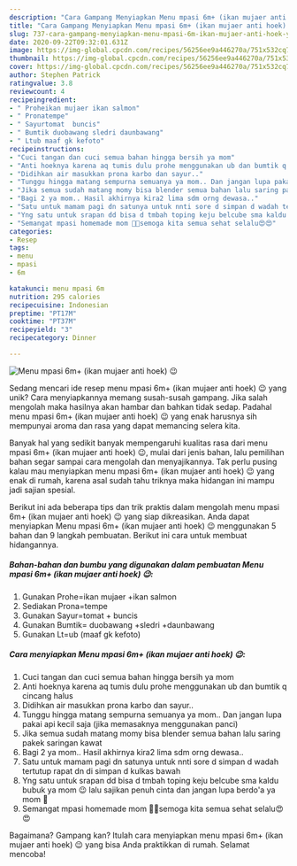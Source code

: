 ```yaml
---
description: "Cara Gampang Menyiapkan Menu mpasi 6m+ (ikan mujaer anti hoek) 😉 yang Menggugah Selera"
title: "Cara Gampang Menyiapkan Menu mpasi 6m+ (ikan mujaer anti hoek) 😉 yang Menggugah Selera"
slug: 737-cara-gampang-menyiapkan-menu-mpasi-6m-ikan-mujaer-anti-hoek-yang-menggugah-selera
date: 2020-09-22T09:32:01.631Z
image: https://img-global.cpcdn.com/recipes/56256ee9a446270a/751x532cq70/menu-mpasi-6m-ikan-mujaer-anti-hoek-😉-foto-resep-utama.jpg
thumbnail: https://img-global.cpcdn.com/recipes/56256ee9a446270a/751x532cq70/menu-mpasi-6m-ikan-mujaer-anti-hoek-😉-foto-resep-utama.jpg
cover: https://img-global.cpcdn.com/recipes/56256ee9a446270a/751x532cq70/menu-mpasi-6m-ikan-mujaer-anti-hoek-😉-foto-resep-utama.jpg
author: Stephen Patrick
ratingvalue: 3.8
reviewcount: 4
recipeingredient:
- " Proheikan mujaer ikan salmon"
- " Pronatempe"
- " Sayurtomat  buncis"
- " Bumtik duobawang sledri daunbawang"
- " Ltub maaf gk kefoto"
recipeinstructions:
- "Cuci tangan dan cuci semua bahan hingga bersih ya mom"
- "Anti hoeknya karena aq tumis dulu prohe menggunakan ub dan bumtik q cincang halus"
- "Didihkan air masukkan prona karbo dan sayur.."
- "Tunggu hingga matang sempurna semuanya ya mom.. Dan jangan lupa pakai api kecil saja (jika memasaknya menggunakan panci)"
- "Jika semua sudah matang momy bisa blender semua bahan lalu saring pakek saringan kawat"
- "Bagi 2 ya mom.. Hasil akhirnya kira2 lima sdm orng dewasa.."
- "Satu untuk mamam pagi dn satunya untuk nnti sore d simpan d wadah tertutup rapat dn di simpan d kulkas bawah"
- "Yng satu untuk srapan dd bisa d tmbah toping keju belcube sma kaldu bubuk ya mom 😉 lalu sajikan penuh cinta dan jangan lupa berdo&#39;a ya mom 🥰"
- "Semangat mpasi homemade mom 🥰😍semoga kita semua sehat selalu😍😍"
categories:
- Resep
tags:
- menu
- mpasi
- 6m

katakunci: menu mpasi 6m 
nutrition: 295 calories
recipecuisine: Indonesian
preptime: "PT17M"
cooktime: "PT37M"
recipeyield: "3"
recipecategory: Dinner

---
```



![Menu mpasi 6m+ (ikan mujaer anti hoek) 😉](https://img-global.cpcdn.com/recipes/56256ee9a446270a/751x532cq70/menu-mpasi-6m-ikan-mujaer-anti-hoek-😉-foto-resep-utama.jpg)

Sedang mencari ide resep menu mpasi 6m+ (ikan mujaer anti hoek) 😉 yang unik? Cara menyiapkannya memang susah-susah gampang. Jika salah mengolah maka hasilnya akan hambar dan bahkan tidak sedap. Padahal menu mpasi 6m+ (ikan mujaer anti hoek) 😉 yang enak harusnya sih mempunyai aroma dan rasa yang dapat memancing selera kita.



Banyak hal yang sedikit banyak mempengaruhi kualitas rasa dari menu mpasi 6m+ (ikan mujaer anti hoek) 😉, mulai dari jenis bahan, lalu pemilihan bahan segar sampai cara mengolah dan menyajikannya. Tak perlu pusing kalau mau menyiapkan menu mpasi 6m+ (ikan mujaer anti hoek) 😉 yang enak di rumah, karena asal sudah tahu triknya maka hidangan ini mampu jadi sajian spesial.


Berikut ini ada beberapa tips dan trik praktis dalam mengolah menu mpasi 6m+ (ikan mujaer anti hoek) 😉 yang siap dikreasikan. Anda dapat menyiapkan Menu mpasi 6m+ (ikan mujaer anti hoek) 😉 menggunakan 5 bahan dan 9 langkah pembuatan. Berikut ini cara untuk membuat hidangannya.

<!--inarticleads1-->

##### Bahan-bahan dan bumbu yang digunakan dalam pembuatan Menu mpasi 6m+ (ikan mujaer anti hoek) 😉:

1. Gunakan  Prohe=ikan mujaer +ikan salmon
1. Sediakan  Prona=tempe
1. Gunakan  Sayur=tomat + buncis
1. Gunakan  Bumtik= duobawang +sledri +daunbawang
1. Gunakan  Lt=ub (maaf gk kefoto)




<!--inarticleads2-->

##### Cara menyiapkan Menu mpasi 6m+ (ikan mujaer anti hoek) 😉:

1. Cuci tangan dan cuci semua bahan hingga bersih ya mom
1. Anti hoeknya karena aq tumis dulu prohe menggunakan ub dan bumtik q cincang halus
1. Didihkan air masukkan prona karbo dan sayur..
1. Tunggu hingga matang sempurna semuanya ya mom.. Dan jangan lupa pakai api kecil saja (jika memasaknya menggunakan panci)
1. Jika semua sudah matang momy bisa blender semua bahan lalu saring pakek saringan kawat
1. Bagi 2 ya mom.. Hasil akhirnya kira2 lima sdm orng dewasa..
1. Satu untuk mamam pagi dn satunya untuk nnti sore d simpan d wadah tertutup rapat dn di simpan d kulkas bawah
1. Yng satu untuk srapan dd bisa d tmbah toping keju belcube sma kaldu bubuk ya mom 😉 lalu sajikan penuh cinta dan jangan lupa berdo&#39;a ya mom 🥰
1. Semangat mpasi homemade mom 🥰😍semoga kita semua sehat selalu😍😍




Bagaimana? Gampang kan? Itulah cara menyiapkan menu mpasi 6m+ (ikan mujaer anti hoek) 😉 yang bisa Anda praktikkan di rumah. Selamat mencoba!
